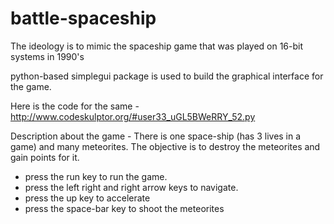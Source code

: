 # battle-spaceship
The ideology is to mimic the spaceship game that was played on 16-bit systems in 1990's

python-based simplegui package is used to build the graphical interface for the game.

Here is the code for the same -
http://www.codeskulptor.org/#user33_uGL5BWeRRY_52.py

Description about the game - 
There is one space-ship (has 3 lives in a game) and many meteorites. The objective is to destroy the meteorites and gain points for it.

- press the run key to run the game.
- press the left right and right arrow keys to navigate.
- press the up key to accelerate
- press the space-bar key to shoot the meteorites


